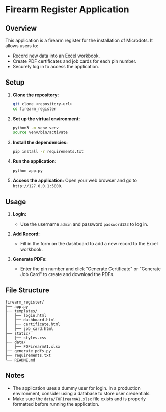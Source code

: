 # Firearm Register Application

## Overview
This application is a firearm register for the installation of Microdots. It allows users to:
- Record new data into an Excel workbook.
- Create PDF certificates and job cards for each pin number.
- Securely log in to access the application.

## Setup

1. **Clone the repository:**
   ```bash
   git clone <repository-url>
   cd firearm_register
   ```

2. **Set up the virtual environment:**
   ```bash
   python3 -m venv venv
   source venv/bin/activate
   ```

3. **Install the dependencies:**
   ```bash
   pip install -r requirements.txt
   ```

4. **Run the application:**
   ```bash
   python app.py
   ```

5. **Access the application:**
   Open your web browser and go to `http://127.0.0.1:5000`.

## Usage

1. **Login:**
   - Use the username `admin` and password `password123` to log in.

2. **Add Record:**
   - Fill in the form on the dashboard to add a new record to the Excel workbook.

3. **Generate PDFs:**
   - Enter the pin number and click "Generate Certificate" or "Generate Job Card" to create and download the PDFs.

## File Structure

```
firearm_register/
├── app.py
├── templates/
│   ├── login.html
│   ├── dashboard.html
│   ├── certificate.html
│   ├── job_card.html
├── static/
│   ├── styles.css
├── data/
│   ├── FOFirearmA1.xlsx
├── generate_pdfs.py
├── requirements.txt
└── README.md
```

## Notes

- The application uses a dummy user for login. In a production environment, consider using a database to store user credentials.
- Make sure the `data/FOFirearmA1.xlsx` file exists and is properly formatted before running the application.